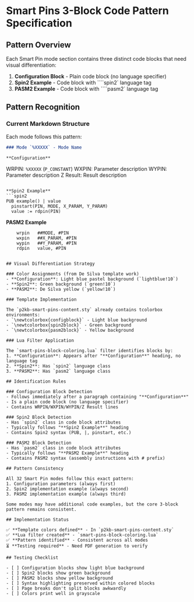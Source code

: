 # Smart Pins 3-Block Code Pattern Specification

## Pattern Overview

Each Smart Pin mode section contains three distinct code blocks that need visual differentiation:

1. **Configuration Block** - Plain code block (no language specifier)
2. **Spin2 Example** - Code block with ````spin2` language tag  
3. **PASM2 Example** - Code block with ````pasm2` language tag

## Pattern Recognition

### Current Markdown Structure

Each mode follows this pattern:

```markdown
### Mode `%XXXXX` - Mode Name

**Configuration**
```
WRPIN: `%XXXXX` (`P_CONSTANT`)
WXPIN: Parameter description
WYPIN: Parameter description
Z Result: Result description
```

**Spin2 Example**
```spin2
PUB example() | value
  pinstart(PIN, MODE, X_PARAM, Y_PARAM)
  value := rdpin(PIN)
```

**PASM2 Example**
```pasm2
    wrpin   ##MODE, #PIN
    wxpin   ##X_PARAM, #PIN
    wypin   ##Y_PARAM, #PIN
    rdpin   value, #PIN
```
```

## Visual Differentiation Strategy

### Color Assignments (from De Silva template work)
- **Configuration**: Light blue pastel background (`lightblue!10`)
- **Spin2**: Green background (`green!10`)
- **PASM2**: De Silva yellow (`yellow!10`)

### Template Implementation

The `p2kb-smart-pins-content.sty` already contains tcolorbox environments:
- `\newtcolorbox{configblock}` - Light blue background
- `\newtcolorbox{spin2block}` - Green background  
- `\newtcolorbox{pasm2block}` - Yellow background

### Lua Filter Application

The `smart-pins-block-coloring.lua` filter identifies blocks by:
1. **Configuration**: Appears after "**Configuration**" heading, no language tag
2. **Spin2**: Has `spin2` language class
3. **PASM2**: Has `pasm2` language class

## Identification Rules

### Configuration Block Detection
- Follows immediately after a paragraph containing "**Configuration**"
- Is a plain code block (no language specifier)
- Contains WRPIN/WXPIN/WYPIN/Z Result lines

### Spin2 Block Detection
- Has `spin2` class in code block attributes
- Typically follows "**Spin2 Example**" heading
- Contains Spin2 syntax (PUB, |, pinstart, etc.)

### PASM2 Block Detection  
- Has `pasm2` class in code block attributes
- Typically follows "**PASM2 Example**" heading
- Contains PASM2 syntax (assembly instructions with # prefix)

## Pattern Consistency

All 32 Smart Pin modes follow this exact pattern:
1. Configuration parameters (always first)
2. Spin2 implementation example (always second)
3. PASM2 implementation example (always third)

Some modes may have additional code examples, but the core 3-block pattern remains consistent.

## Implementation Status

✅ **Template colors defined** - In `p2kb-smart-pins-content.sty`
✅ **Lua filter created** - `smart-pins-block-coloring.lua`
✅ **Pattern identified** - Consistent across all modes
⏳ **Testing required** - Need PDF generation to verify

## Testing Checklist

- [ ] Configuration blocks show light blue background
- [ ] Spin2 blocks show green background
- [ ] PASM2 blocks show yellow background
- [ ] Syntax highlighting preserved within colored blocks
- [ ] Page breaks don't split blocks awkwardly
- [ ] Colors print well in grayscale